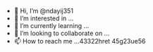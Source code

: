 - 👋 Hi, I’m @ndayij351
- 👀 I’m interested in ...
- 🌱 I’m currently learning ...
- 💞️ I’m looking to collaborate on ...
- 📫 How to reach me ...43322hret
45g23ue56
<!---
ndayij351/ndayij351 is a ✨ special ✨ repository because its `README.md` (this file) appears on your GitHub profile.
You can click the Preview link to take a look at your changes.
--->
